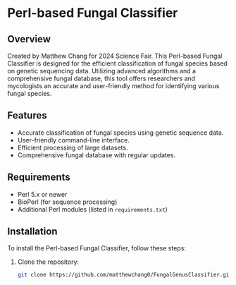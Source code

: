 # Perl-based Fungal Classifier

## Overview
Created by Matthew Chang for 2024 Science Fair. This Perl-based Fungal Classifier is designed for the efficient classification of fungal species based on genetic sequencing data. Utilizing advanced algorithms and a comprehensive fungal database, this tool offers researchers and mycologists an accurate and user-friendly method for identifying various fungal species.

## Features
- Accurate classification of fungal species using genetic sequence data.
- User-friendly command-line interface.
- Efficient processing of large datasets.
- Comprehensive fungal database with regular updates.

## Requirements
- Perl 5.x or newer
- BioPerl (for sequence processing)
- Additional Perl modules (listed in `requirements.txt`)

## Installation
To install the Perl-based Fungal Classifier, follow these steps:

1. Clone the repository:
   ```bash
   git clone https://github.com/matthewchang0/FungalGenusClassifier.git
